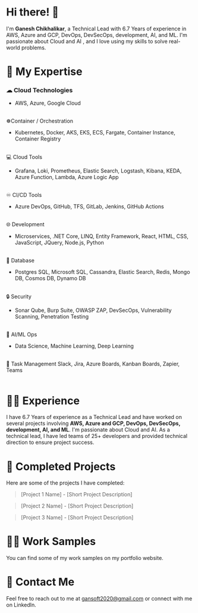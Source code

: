 # Hi there! 👋

 I'm **Ganesh Chikhalikar**, a Technical Lead with 6.7 Years of experience in AWS, Azure and GCP, DevOps, DevSecOps, development, AI, and ML. I'm passionate about Cloud and AI , and I love using my skills to solve real-world problems.

# 🚀 My Expertise


### ☁ Cloud Technologies 
- AWS, Azure, Google Cloud 
<br /> <br />

☸Container / Orchestration 
- Kubernetes, Docker, AKS, EKS, ECS, Fargate, Container Instance, Container Registry 
<br /> <br />

💻 Cloud Tools 
- Grafana, Loki, Prometheus, Elastic Search, Logstash, Kibana, KEDA, Azure Function, Lambda, Azure Logic App 
<br /> <br />

 ♾ CI/CD Tools 
- Azure DevOps, GitHub, TFS, GitLab, Jenkins, GitHub Actions 
<br /> <br />

🌐 Development 
 - Microservices, .NET Core, LINQ, Entity Framework, React, HTML, CSS, JavaScript, JQuery, Node.js, Python 
<br /> <br />

🧊 Database 
- Postgres SQL, Microsoft SQL, Cassandra, Elastic Search, Redis, Mongo DB, Cosmos DB, Dynamo DB
<br /> <br />

🔒 Security 
- Sonar Qube, Burp Suite, OWASP ZAP, DevSecOps, Vulnerability Scanning, Penetration Testing
<br /> <br />

🤖 AI/ML Ops 
- Data Science, Machine Learning, Deep Learning
<br /> <br />

📅 Task Management
Slack, Jira, Azure Boards, Kanban Boards, Zapier, Teams
<br /> <br />

# 👨‍💻 Experience
I have 6.7 Years of experience as a Technical Lead and have worked on several projects involving **AWS, Azure and GCP, DevOps, DevSecOps, development, AI, and ML**. I'm passionate about Cloud and AI. As a technical lead, I have led teams of  25+ developers and provided technical direction to ensure project success.


# 🔨 Completed Projects
Here are some of the projects I have completed:

> [Project 1 Name] - [Short Project Description]

> [Project 2 Name] - [Short Project Description]

> [Project 3 Name] - [Short Project Description]

# 👨‍💼 Work Samples
You can find some of my work samples on my portfolio website.


# 📧 Contact Me
Feel free to reach out to me at gansoft2020@gmail.com or connect with me on LinkedIn.


